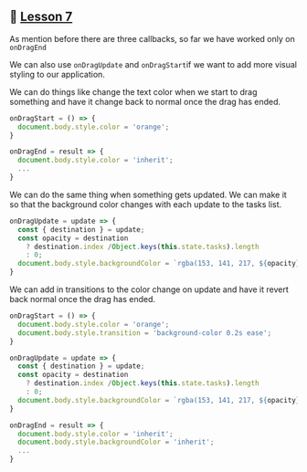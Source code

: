 ## :movie_camera: [Lesson 7](https://egghead.io/lessons/react-customise-the-appearance-of-an-app-using-react-beautiful-dnd-ondragstart-and-ondragend)

<TimeStamp start="0:08" end="0:19">

As mention before there are three callbacks, so far we have worked only on `onDragEnd`

</TimeStamp>

<TimeStamp start="0:23" end="0:30">

We can also use `onDragUpdate` and `onDragStart`if we want to add more visual styling to our application. 

</TimeStamp>

<TimeStamp start="1:18" end="1:50">

We can do things like change the text color when we start to drag something and have it change back to normal once the drag has ended. 

```jsx
onDragStart = () => {
  document.body.style.color = 'orange';
}

onDragEnd = result => {
  document.body.style.color = 'inherit';
  ...
}
```

</TimeStamp>

<TimeStamp start="1:55" end="2:25">

We can do the same thing when something gets updated. We can make it so that the background color changes with each update to the tasks list.

```jsx
onDragUpdate = update => {
  const { destination } = update;
  const opacity = destination 
    ? destination.index /Object.keys(this.state.tasks).length
    : 0;
  document.body.style.backgroundColor = `rgba(153, 141, 217, ${opacity})`
}
```

</TimeStamp>

<TimeStamp start="2:27" end="2:50">

We can add in transitions to the color change on update and have it revert back normal once the drag has ended.

```jsx
onDragStart = () => {
  document.body.style.color = 'orange';
  document.body.style.transition = 'background-color 0.2s ease';
}

onDragUpdate = update => {
  const { destination } = update;
  const opacity = destination 
    ? destination.index /Object.keys(this.state.tasks).length
    : 0;
  document.body.style.backgroundColor = `rgba(153, 141, 217, ${opacity})`
}

onDragEnd = result => {
  document.body.style.color = 'inherit';
  document.body.style.backgroundColor = 'inherit';
  ...
}
```

</TimeStamp>
